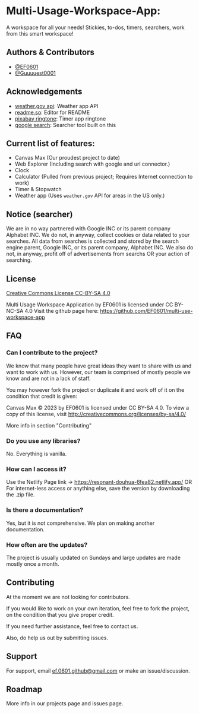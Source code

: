 
# Multi-Usage-Workspace-App:

A workspace for all your needs! Stickies, to-dos, timers, searchers, work from this smart workspace!
## Authors & Contributors

- [@EF0601](https://www.github.com/octokatherine)
- [@Guuuuest0001](https://github.com/Guuuuest0001)


## Acknowledgements

 - [weather.gov api](https://awesomeopensource.com/project/elangosundar/awesome-README-templates): Weather app API
 - [readme.so](https://readme.so/editor): Editor for README
 - [pixabay ringtone](https://pixabay.com/sound-effects/analog-timer-74998/): Timer app ringtone
 - [google search](https://www.google.com): Searcher tool built on this


## Current list of features:

- Canvas Max (Our proudest project to date)
- Web Explorer (Including search with google and url connector.)
- Clock
- Calculator (Pulled from previous project; Requires Internet connection to work)
- Timer & Stopwatch
- Weather app (Uses `weather.gov` API for areas in the US only.)
## Notice (searcher)
We are in no way partnered with Google INC or its parent company Alphabet INC. We do not, in anyway, collect cookies or data related to your searches. All data from searches is collected and stored by the search engine parent, Google INC, or its parent company, Alphabet INC. We also do not, in anyway, profit off of advertisements from searchs OR your action of searching.
## License

[Creative Commons License CC-BY-SA 4.0](https://creativecommons.org/licenses/by-nc-sa/4.0/?ref=chooser-v1)

Multi Usage Workspace Application by EF0601 is licensed under CC BY-NC-SA 4.0 Visit the github page here: https://github.com/EF0601/multi-use-workspace-app
## FAQ
### Can I contribute to the project?
We know that many people have great ideas they want to share with us and want to work with us. However, our team is comprised of mostly people we know and are not in a lack of staff. 

You may however fork the project or duplicate it and work off of it on the condition that credit is given:

Canvas Max © 2023 by EF0601 is licensed under CC BY-SA 4.0. To view a copy of this license, visit http://creativecommons.org/licenses/by-sa/4.0/

More info in section "Contributing"

### Do you use any libraries?
No. Everything is vanilla.

### How can I access it?
Use the Netlify Page link -> https://resonant-douhua-6fea82.netlify.app/
OR
For internet-less access or anything else, save the version by downloading the .zip file.

### Is there a documentation?
Yes, but it is not comprehensive. We plan on making another documentation.

### How often are the updates?
The project is usually updated on Sundays and large updates are made mostly once a month.
## Contributing

At the moment we are not looking for contributors.

If you would like to work on your own iteration, feel free to fork the project, on the condition that you give proper credit.

If you need further assistance, feel free to contact us.

Also, do help us out by submitting issues.
## Support

For support, email ef.0601.github@gmail.com or make an issue/discussion.


## Roadmap
More info in our projects page and issues page.
